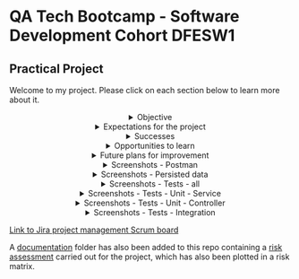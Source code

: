 # QA Tech Bootcamp - Software Development Cohort DFESW1  
## Practical Project

Welcome to my project. Please click on each section below to learn more about it.

<details>
 
---

<summary align="center">Objective</summary>

The purpose of this project is to show understanding and implementation of software development concepts learnt during this course. These concepts include:

* Agile & Project Management (Git, Jira)
* Source Code Management (GitHub)
* Databases & Cloud Fundamentals (H2, MySQL)
* Programming Fundamentals (Java)
* API Development (Spring Boot)
* Automated Testing (JUnit, Mockito)

This also included the additional use of Eclipse, Postman, MySQL Workbench and Maven.
 
To accomplish this objective, the "QAProject" Spring Boot API was created which serves to allow CRUD (Create, Read, Update and Delete) functionality through HTTP requests from a tool like Postman. The application allows data to be tested with speed in an H2 console or persisted within a MySQL database in a live environment. Either a MySQL command line client or MySQL Workbench can be used to access the persisted database.

The intended use of the application is to create and use records of dogs entering a kennel, shelter or rescue centre - to enable the staff to keep track of their canine occupant best friends. I chose this as a focus for the application because dogs are one of the few things I like more than learning about software development!

The Dog class becomes an entity in the database with the following self-explanitory variables becoming attributes of each dog in the database:

* id - a Long datatype automatically assigned by the application to ensure each object/record is unique and help identify them quickly
* name - a String
* breed - a String
* age - an integer
* weight - a double datatype due to the need to use decimal places

Service, Controller and Repo classes were also used to implement functionality and best practice standards to the application.
 
---

</details>

<details>

---

<summary align="center">Expectations for the project</summary>
  
Going into the project I felt that I had a fairly good - if basic - grasp of the general concepts that needed to be used but I wasn't as confident about being able to recall syntax for everything right away.

I knew that I'd need to refer to work where I had practiced the concepts before to get syntax right and would likely need to research help online when facing new bugs - particularly in the testing part of the project which I had the least experience in. But I also knew I could rely on Eclipse as a great IDE to prompt me about syntax and also help with debugging.

I prepared my previous work and already knew some resources to use online - such as Stack Overflow - so I was still fairly confident I could complete the task.

My original goal for the project had been to keep the general idea of the application very simple so that I could focus on getting the functionality right - considering this was the first time I was creating my own application like this - and also have time to move onto stretch goals where I could then add some complexity to the application.

---

</details>

<details>

---

<summary align="center">Successes</summary>
The main application seemed to come together quite well and implementing the CRUD functionality went smoothly. It was a great feeling to create my first fully functional application tied to a database. Although other parts of the project involved some head scratching at times - such as testing scripts and compiling errors, I also enjoyed the feeling of accomplishment overcoming challenges during development and learning new things along the way. An example of something new I learnt is what a .md file is and how to edit them in fun ways, similar to HTML files!
<p></p>
Another aspect I'd consider a success was in being able to contribute to helping others overcome problems in their own work, either by helping to find the cause of their problem when they were stuck with something so that they could work out a solution for themselves or by sharing knowledge from my experience of overcoming problems in my project.

---

</details>

<details>

---

<summary align="center">Opportunities to learn</summary>

Time management was the single biggest challenge during this project, particularly because I had some external distractions due to illness. Some time was also spent trying to get the Github network graph to look like a "textbook" example should. This is evidenced in some of my earlier commits in this Github repository where the work done was either insignificant or manufactured to be able to add a commit on purpose and try to force Github to diversify the branches I was using (main/dev/feature), as testing prior to starting this repo had suggested that would help. Further research revealed that Github is not always 100% accurate when creating network graphs and with this being a small project it wasn't an ideal scenario to worry about details like that. So there was a learning opportunity to clarify the importance of smaller details like that with the project client earlier against criteria for delivery before spending time on trying to perfect them. This didn't have a negative impact on delivering the project on time as I continually re-evaluated my plan and remaining schedule twice a day to ensure I would reach my goals.

I came to realise the importance of clarifying any ambiguous details in the original brief early on. For example, quantifying subjective terminology to help with the project aims and planning. Or also clarifying that despite the project listing some possible stretch goals there was no grading incentive to complete them - whereas there was the possibility of _losing_ grading points by underachieving in delivering the Minimum Viable Product ("MVP"). This shifted my focus from attempting to achieve stretch goals to instead ensuring that every aspect of the MVP was as good as I could possibly make it in the time given. I've learnt to clarify details such as these right away in future.

I also learnt some niché technical details through trial and error or finding appropriate help to fix problems such as needing to set _Coverage Configurations_ appropriately when running JUnit tests, or how using H2 rather than MySQL for database implementation means that the double datatype needs to be declared slightly differently in a schema.

---

</details>

<details>

---

<summary align="center">Future plans for improvement</summary>

Stretch goals could improve the functionality or confidence in the application by adding more advanced development features such as DTOs, custom database queries and custom exceptions, or improving the test coverage and including an Entity Relationship Diagram. In addition, the original scope envisioned for this application could include the following improvements or additions:

* further revision and refactoring of existing code for best practice standards such as SOLID Principles
* adding more variables/attributes to the Dog entity which might be useful for the staff users, such as dateEnteredShelter
* adding a new entity to the database to record details of any individuals who adopt dogs from the shelter, recording details such as their name, address, phone number, email address, date first contacted, date adopted
 * adding interaction between the Dog and Adopter entities such as using foreign keys and a new Adoption entity to store details for each adoption event, holding details which would be related to both the Dog and Adopter
  * the above would require adapting the current application to be able to carry out CRUD functionality on different classes/entities with ease
* adding a frontend to the application to make using it even easier
 * after adding a frontend, or even beforehand, User Experience research could be carried out to optimise the app for its intended users and improve usability

---

</details>

<details>

---
 
<summary align="center">Screenshots - Postman</summary>

<p align="center">
<i>Postman - CREATE a new individual record, automatically generating a new ID</i>
</p>
<p align="center">
<img height="600" src="/img/postman-create.jpg">
</p>

<p align="center">
<i>Postman - READ individual record by ID with ID 1</i>
</p>
<p align="center">
<img height="600" src="/img/postman-readbyid.jpg">
</p>

<p align="center">
<i>Postman - UPDATE individual record with ID 2</i>
</p>
<p align="center">
<img height="600" src="/img/postman-update.jpg">
</p>

<p align="center">
<i>Postman - READ all records</i>
</p>
<p align="center">
<img height="600" src="/img/postman-readall.jpg">
</p>

<p align="center">
<i>Postman - DELETE individual record with ID 1</i>
</p>
<p align="center">
<img height="600" src="/img/postman-delete.jpg">
</p>

<p align="center">
<i>Postman - READ all after individual deletion, the record with ID 1 is no longer there</i>
</p>
<p align="center">
<img height="600" src="/img/postman-delete-readafter.jpg">
</p>
 
---

</details>

<details>

---
 
<summary align="center">Screenshots - Persisted data</summary>

<p align="center"> 
<i>Data persisting in MySQL Workbench after CREATE requests in Postman</i>
</p>
<p align="center">
<img height="600" src="/img/persisteddata.jpg">
</p>

---

</details>

<details>

---

<summary align="center">Screenshots - Tests - all</summary>

<p align="center">
<i>All tests run together - overview</i>
</p>
<p align="center">
<img height="350" src="/img/tests-AllOverview.jpg">
</p>

<p align="center">
<i>All tests run together - completed successfully</i>
</p>
<p align="center">
<img height="350" src="/img/tests-AllCompleted.jpg">
</p>
 
<p align="center">
<i>All tests run together - coverage report</i>
</p>
<p align="center">
<img height="350" src="/img/tests-AllCoverage.jpg">
</p>

---

</details>

<details>

---

<summary align="center">Screenshots - Tests - Unit - Service</summary>

<p align="center">
<i>Unit tests for Service class - overview</i>
</p>
<p align="center">
<img height="350" src="/img/tests-UnitServiceOverview.jpg">
</p>

<p align="center">
<i>Unit tests for Service class - completed successfully</i>
</p>
<p align="center">
<img height="200" src="/img/tests-UnitServiceCompleted.jpg">
</p>
 
<p align="center">
<i>Unit tests for Service class - coverage report</i>
</p>
<p align="center">
<img height="350" src="/img/tests-UnitServiceCoverage.jpg">
</p>

---

</details>

<details>

---

<summary align="center">Screenshots - Tests - Unit - Controller</summary>

<p align="center">
<i>Unit tests for Controller class - overview</i>
</p>
<p align="center">
<img height="350" src="/img/tests-UnitControllerOverview.jpg">
</p>

<p align="center">
<i>Unit tests for Controller class - completed successfully</i>
</p>
<p align="center">
<img height="200" src="/img/tests-UnitControllerCompleted.jpg">
</p>
 
<p align="center">
<i>Unit tests for Controller class - coverage report</i>
</p>
<p align="center">
<img height="350" src="/img/tests-UnitControllerCoverage.jpg">
</p>

---

</details>

<details>

---

<summary align="center">Screenshots - Tests - Integration</summary>

<p align="center">
<i>Integration test - overview</i>
</p>
<p align="center">
<img height="350" src="/img/tests-IntegrationOverview.jpg">
</p>

<p align="center">
<i>Integration test - completed successfully</i>
</p>
<p align="center">
<img height="200" src="/img/tests-IntegrationCompleted.jpg">
</p>
 
<p align="center">
<i>Integration test - coverage report</i>
</p>
<p align="center">
<img height="350" src="/img/tests-IntegrationCoverage.jpg">
</p>

---

</details>

[Link to Jira project management Scrum board](https://kalford.atlassian.net/jira/software/projects/QP/boards/2/roadmap?shared=&atlOrigin=eyJpIjoiZTk4MDhlMmI1ZGYyNDM1YjhkZDNkOTUxNTUyZTg4NGMiLCJwIjoiaiJ9)

A [documentation](/documentation) folder has also been added to this repo containing a [risk assessment](/documentation/RiskAssessment.pdf) carried out for the project, which has also been plotted in a risk matrix.
